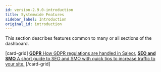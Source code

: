 ```yaml
---
id: version-2.9.0-introduction
title: Systemwide Features
sidebar_label: Introduction
original_id: introduction
---
```

This section describes features common to many or all sections of the dashboard.

[card-grid]
[**GDPR** How GDPR regulations are handled in Saleor.](dashboard/systemwide/gdpr.md)
[**SEO and SMO** A short guide to SEO and SMO with quick tips to increase traffic to your site.](dashboard/systemwide/seo-smo.md)
[/card-grid]